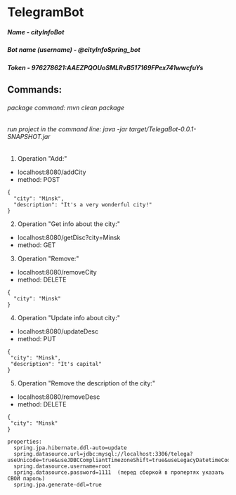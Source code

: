 # TelegramBot

  ##### Name - **cityInfoBot**
      
  ##### Bot name (username) - **@cityInfoSpring_bot** 
  
  ##### Token - **976278621:AAEZPQOUoSMLRvB517169FPex741wwcfuYs**
  
## Commands:
  
  ###### package command: _mvn clean package_
  ###### run project in the command line: _java -jar target/TelegaBot-0.0.1-SNAPSHOT.jar_
  
  1. Operation "Add:"	
   + localhost:8080/addCity
   + method: POST 
  ```
  {
    "city": "Minsk",
    "description": "It's a very wonderful city!"
  }
  ```
    
  2. Operation "Get info about the city:"
   + localhost:8080/getDisc?city=Minsk
   + method: GET
     
  3. Operation "Remove:"
   + localhost:8080/removeCity
   + method: DELETE
  ```
  {
    "city": "Minsk"
  }
  ``` 
  4. Operation "Update info about city:"
   + localhost:8080/updateDesc
   + method: PUT
  ```
  {
   "city": "Minsk",
   "description": "It's capital"
  }
  ``` 
  5. Operation "Remove the description of the city:"
   + localhost:8080/removeDesc
   + method: DELETE
  ```
  {
   "city": "Minsk"
  }
  ``` 
    
    properties:
      spring.jpa.hibernate.ddl-auto=update
      spring.datasource.url=jdbc:mysql://localhost:3306/telega?useUnicode=true&useJDBCCompliantTimezoneShift=true&useLegacyDatetimeCode=false&serverTimezone=UTC
      spring.datasource.username=root
      spring.datasource.password=1111  (перед сборкой в пропертях указать СВОЙ пароль)
      spring.jpa.generate-ddl=true

